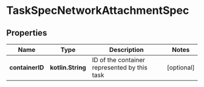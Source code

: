 
# TaskSpecNetworkAttachmentSpec

## Properties
| Name | Type | Description | Notes |
| ------------ | ------------- | ------------- | ------------- |
| **containerID** | **kotlin.String** | ID of the container represented by this task |  [optional] |



